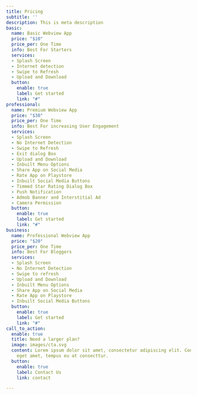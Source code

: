 ```yaml
---
title: Pricing
subtitle: ''
description: This is meta description
basic:
  name: Basic Webview App
  price: "$10"
  price_per: One Time
  info: Best For Starters
  services:
  - Splash Screen
  - Internet detection
  - Swipe to Refresh
  - Upload and Download
  button:
    enable: true
    label: Get started
    link: "#"
professional:
  name: Premium Webview App
  price: "$30"
  price_per: One Time
  info: Best For increasing User Engagement
  services:
  - Splash Screen
  - No Internet Detection
  - Swipe to Refresh
  - Exit dialog Box
  - Upload and Download
  - Inbuilt Menu Options
  - Share App on Social Media
  - Rate App on Playstore
  - Inbuilt Social Media Buttons
  - Timmed Star Rating Dialog Box
  - Push Notification
  - Admob Banner and Interstitial Ad
  - Camera Permission
  button:
    enable: true
    label: Get started
    link: "#"
business:
  name: Professional Webview App
  price: "$20"
  price_per: One Time
  info: Best For Bloggers
  services:
  - Splash Screen
  - No Internet Detection
  - Swipe to refresh
  - Upload and Download
  - Inbuilt Menu Options
  - Share App on Social Media
  - Rate App on Playstore
  - Inbuilt Social Media Buttons
  button:
    enable: true
    label: Get started
    link: "#"
call_to_action:
  enable: true
  title: Need a larger plan?
  image: images/cta.svg
  content: Lorem ipsum dolor sit amet, consectetur adipiscing elit. Consequat tristique
    eget amet, tempus eu at consecttur.
  button:
    enable: true
    label: Contact Us
    link: contact

---
```


